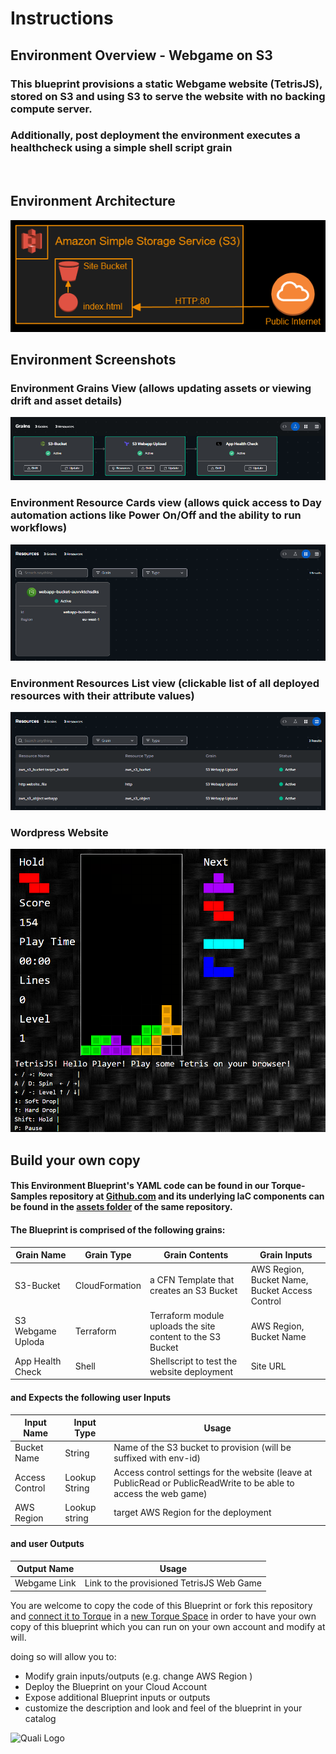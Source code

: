 # **Instructions**
## Environment Overview - Webgame on S3
### This blueprint provisions a static Webgame website (TetrisJS), stored on S3 and using S3 to serve the website with no backing compute server.

### Additionally, post deployment the environment executes a healthcheck using a simple shell script grain
<br/>

## Environment Architecture
![Environment Architecture](env_images/Webgame_Arch.png)

## Environment Screenshots
### Environment Grains View (allows updating assets or viewing drift and asset details)
![Environment Grains](env_images/Webgame_Grains.png)
<br/> 

### Environment Resource Cards view (allows quick access to Day automation actions like Power On/Off and the ability to run workflows)
![Environment Cards](env_images/Webgame_Cards.png)
<br/> 

### Environment Resources List view (clickable list of all deployed resources with their attribute values)
![Environment Resources](env_images/Webgame_Resources.png)
<br/> 

### Wordpress Website
![Tetris](env_images/Webgame_Site.png)
<br/> 

## Build your own copy 
#### This Environment Blueprint's YAML code can be found in our Torque-Samples repository at [Github.com](https://github.com/QualiTorque/Torque-Samples/blob/main/blueprints/Webgame%20on%20S3.yaml) and its underlying IaC components can be found in the [assets folder](https://github.com/QualiTorque/Torque-Samples/blob/main/assets/) of the same repository.


#### The Blueprint is comprised of the following grains:
| Grain Name       | Grain Type       | Grain Contents| Grain Inputs | 
| -----            | ---------        | ----------    | ----------   | 
| S3-Bucket | CloudFormation | a CFN Template that creates an S3 Bucket | AWS Region, Bucket Name, Bucket Access Control | 
| S3 Webgame Uploda   | Terraform | Terraform module uploads the site content to the S3 Bucket | AWS Region, Bucket Name   | 
| App Health Check    | Shell | Shellscript to test the website deployment | Site URL | 

#### and Expects the following user Inputs
| Input Name       | Input Type       | Usage        | 
| -----            | ---------        | ----------   | 
| Bucket Name      | String           | Name of the S3 bucket to provision (will be suffixed with env-id) | 
| Access Control   | Lookup String    | Access control settings for the website (leave at PublicRead or PublicReadWrite to be able to access the web game) | 
| AWS Region       | Lookup string    | target AWS Region for the deployment | 


#### and user Outputs
| Output Name      | Usage                                         | 
| -----            | ----------                                    | 
| Webgame Link     | Link to the provisioned TetrisJS Web Game     | 


You are welcome to copy the code of this Blueprint or fork this repository and [connect it to Torque](https://docs.qtorque.io/admin-guide/source-control/source-control-github) in a [new Torque Space](https://docs.qtorque.io/getting-started/Getting%20starting%20with%20terraform) in order to have your own copy of this blueprint which you can run on your own account and modify at will. 

doing so will allow you to: 
- Modify grain inputs/outputs (e.g. change AWS Region )
- Deploy the Blueprint on your Cloud Account 
- Expose additional Blueprint inputs or outputs 
- customize the description and look and feel of the blueprint in your catalog

![Quali Logo](https://docs.qtorque.io/assets/images/logo-dm-f11e9cc418b94216dedd0b6e73e4a33d.svg)